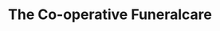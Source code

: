 ---
title: "The Co-operative Funeralcare"
url: /grove/the-co-operative-funeralcare/
shop: funeral directors
---